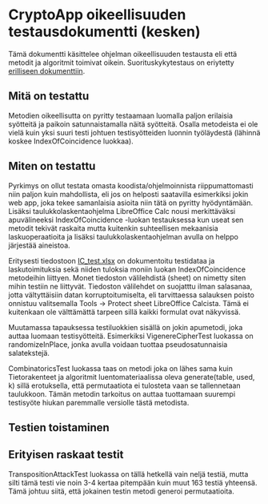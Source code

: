# CryptoApp oikeellisuuden testausdokumentti (kesken)

Tämä dokumentti käsittelee ohjelman oikeellisuuden testausta eli että metodit ja algoritmit toimivat oikein. Suorituskykytestaus on eriytetty [erilliseen dokumenttiin](https://github.com/Jsos17/Classic-crypto/blob/master/documentation/Suorituskyky-testausdokumentti.md).

## Mitä on testattu

Metodien oikeellisutta on pyritty testaamaan luomalla paljon erilaisia syötteitä ja paikoin satunnaistamalla näitä syötteitä. Osalla metodeista ei ole vielä kuin yksi suuri testi johtuen testisyötteiden luonnin työläydestä (lähinnä koskee IndexOfCoincidence luokkaa).

## Miten on testattu

Pyrkimys on ollut testata omasta koodista/ohjelmoinnista riippumattomasti niin paljon kuin mahdollista, eli jos on helposti saatavilla esimerkiksi jokin web app, joka tekee samanlaisia asioita niin tätä on pyritty hyödyntämään. Lisäksi taulukkolaskentaohjelma LibreOffice Calc nousi merkittäväksi apuvälineeksi IndexOfCoincidence -luokan testauksessa kun useat sen metodit tekivät raskaita mutta kuitenkin suhteellisen mekaanisia laskuoperaatioita ja lisäksi taulukkolaskentaohjelman avulla on helppo järjestää aineistoa.

Eritysesti tiedostoon [IC_test.xlsx](https://github.com/Jsos17/Classic-crypto/blob/master/documentation/IC_test.xlsx) on dokumentoitu testidataa ja laskutoimituksia sekä niiden tuloksia moniin luokan IndexOfCoincidence metodeihin liittyen. Monet tiedoston välilehdistä (sheet) on nimetty siten mihin testiin ne liittyvät. Tiedoston välilehdet on suojatttu ilman salasanaa, jotta vältyttäisiin datan korruptoitumiselta, eli tarvittaessa salauksen poisto onnistuu valitsemalla Tools -> Protect sheet LibreOffice Calcista. Tämä ei kuitenkaan ole välttämättä tarpeen sillä kaikki formulat ovat näkyvissä.

Muutamassa tapauksessa testiluokkien sisällä on jokin apumetodi, joka auttaa luomaan testisyötteitä. Esimerkiksi VigenereCipherTest luokassa on randomizeInPlace, jonka avulla voidaan tuottaa pseudosatunnaisia salatekstejä.

CombinatoricsTest luokassa taas on metodi joka on lähes sama kuin Tietorakenteet ja algoritmit luentomateriaalissa oleva generate(table, used, k) sillä erotuksella, että permutaatiota ei tulosteta vaan se tallennetaan taulukkoon. Tämän metodin tarkoitus on auttaa tuottamaan suurempi testisyöte hiukan paremmalle versiolle tästä metodista. 
 
## Testien toistaminen


## Erityisen raskaat testit

TranspositionAttackTest luokassa on tällä hetkellä vain neljä testiä, mutta silti tämä testi vie noin 3-4 kertaa pitempään kuin muut 163 testiä yhteensä. Tämä johtuu siitä, että jokainen testin metodi generoi permutaatioita.
